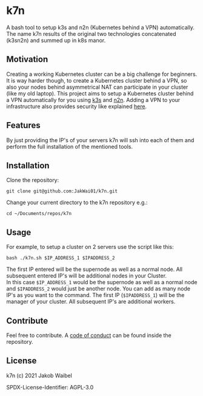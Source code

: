 # k7n
A bash tool to setup k3s and n2n (Kubernetes behind a VPN) automatically. The name k7n results of the original two technologies concatenated (k3sn2n) and summed up in k8s manor.

## Motivation
Creating a working Kubernetes cluster can be a big challenge for beginners. It is way harder though, to create a Kubernetes cluster behind a VPN, so also your nodes behind asymmetrical NAT can participate in your cluster (like my old laptop). This project aims to setup a Kubernetes cluster behind a VPN automatically for you using [k3s](https://github.com/k3s-io/k3s) and [n2n](https://github.com/ntop/n2n). Adding a VPN to your infrastructure also provides security like explained [here](https://www.intruder.io/blog/how-to-secure-the-kubernetes-api-behind-a-vpn).

## Features
By just providing the IP's of your servers k7n will ssh into each of them and perform the full installation of the mentioned tools.

## Installation
Clone the repository:  

```shell
git clone git@github.com:JakWai01/k7n.git
```  

Change your current directory to the k7n repository e.g.:  

```shell
cd ~/Documents/repos/k7n
```

## Usage
For example, to setup a cluster on 2 servers use the script like this:

```shell
bash ./k7n.sh $IP_ADDRESS_1 $IPADDRESS_2
```  

The first IP entered will be the supernode as well as a normal node. All subsequent entered IP's will be additional nodes in your Cluster.  
In this case `$IP_ADDRESS_1` would be the supernode as well as a normal node and `$IPADDRESS_2` would just be another node.
You can add as many node IP's as you want to the command. The first IP (`$IPADDRESS_1`) will be the manager of your cluster.
All subsequent IP's are additional workers.

## Contribute
Feel free to contribute. A [code of conduct](https://github.com/JakWai01/k7n/blob/main/CODE_OF_CONDUCT.md) can be found inside the repository.

## License

k7n (c) 2021 Jakob Waibel

SPDX-License-Identifier: AGPL-3.0
